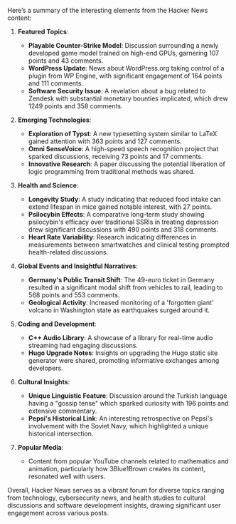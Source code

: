Here’s a summary of the interesting elements from the Hacker News content:

1. **Featured Topics**:
   - **Playable Counter-Strike Model**: Discussion surrounding a newly developed game model trained on high-end GPUs, garnering 107 points and 43 comments.
   - **WordPress Update**: News about WordPress.org taking control of a plugin from WP Engine, with significant engagement of 164 points and 111 comments.
   - **Software Security Issue**: A revelation about a bug related to Zendesk with substantial monetary bounties implicated, which drew 1249 points and 358 comments.

2. **Emerging Technologies**:
   - **Exploration of Typst**: A new typesetting system similar to LaTeX gained attention with 363 points and 127 comments.
   - **Omni SenseVoice**: A high-speed speech recognition project that sparked discussions, receiving 73 points and 17 comments.
   - **Innovative Research**: A paper discussing the potential liberation of logic programming from traditional methods was shared.

3. **Health and Science**:
   - **Longevity Study**: A study indicating that reduced food intake can extend lifespan in mice gained notable interest, with 27 points.
   - **Psilocybin Effects**: A comparative long-term study showing psilocybin's efficacy over traditional SSRIs in treating depression drew significant discussions with 490 points and 318 comments.
   - **Heart Rate Variability**: Research indicating differences in measurements between smartwatches and clinical testing prompted health-related discussions.

4. **Global Events and Insightful Narratives**:
   - **Germany's Public Transit Shift**: The 49-euro ticket in Germany resulted in a significant modal shift from vehicles to rail, leading to 568 points and 553 comments.
   - **Geological Activity**: Increased monitoring of a 'forgotten giant' volcano in Washington state as earthquakes surged around it.

5. **Coding and Development**:
   - **C++ Audio Library**: A showcase of a library for real-time audio streaming had engaging discussions.
   - **Hugo Upgrade Notes**: Insights on upgrading the Hugo static site generator were shared, promoting informative exchanges among developers.

6. **Cultural Insights**:
   - **Unique Linguistic Feature**: Discussion around the Turkish language having a "gossip tense" which sparked curiosity with 196 points and extensive commentary.
   - **Pepsi's Historical Link**: An interesting retrospective on Pepsi's involvement with the Soviet Navy, which highlighted a unique historical intersection.

7. **Popular Media**:
   - Content from popular YouTube channels related to mathematics and animation, particularly how 3Blue1Brown creates its content, resonated well with users.

Overall, Hacker News serves as a vibrant forum for diverse topics ranging from technology, cybersecurity news, and health studies to cultural discussions and software development insights, drawing significant user engagement across various posts.